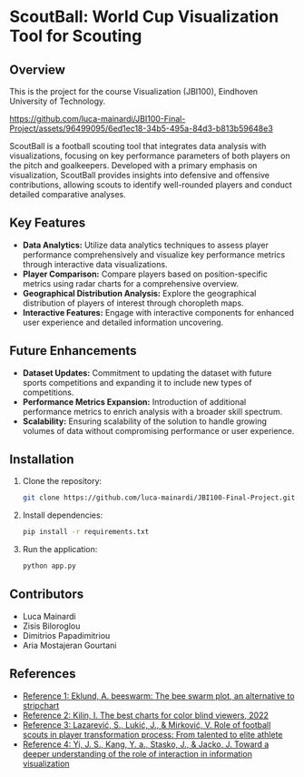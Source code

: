 # ScoutBall: World Cup Visualization Tool for Scouting


## Overview
This is the project for the course Visualization (JBI100), Eindhoven University of Technology.

https://github.com/luca-mainardi/JBI100-Final-Project/assets/96499095/6ed1ec18-34b5-495a-84d3-b813b59648e3

ScoutBall is a football scouting tool that integrates data analysis with visualizations, focusing on key performance parameters of both players on the pitch and goalkeepers. Developed with a primary emphasis on visualization, ScoutBall provides insights into defensive and offensive contributions, allowing scouts to identify well-rounded players and conduct detailed comparative analyses.

## Key Features
- **Data Analytics:** Utilize data analytics techniques to assess player performance comprehensively and visualize key performance metrics through interactive data visualizations.
- **Player Comparison:** Compare players based on position-specific metrics using radar charts for a comprehensive overview.
- **Geographical Distribution Analysis:** Explore the geographical distribution of players of interest through choropleth maps.
- **Interactive Features:** Engage with interactive components for enhanced user experience and detailed information uncovering.

## Future Enhancements
- **Dataset Updates:** Commitment to updating the dataset with future sports competitions and expanding it to include new types of competitions.
- **Performance Metrics Expansion:** Introduction of additional performance metrics to enrich analysis with a broader skill spectrum.
- **Scalability:** Ensuring scalability of the solution to handle growing volumes of data without compromising performance or user experience.

## Installation
1. Clone the repository:
   ```bash
   git clone https://github.com/luca-mainardi/JBI100-Final-Project.git
   ```
2. Install dependencies:
   ```bash
   pip install -r requirements.txt
   ```
3. Run the application:
   ```bash
   python app.py
   ```

## Contributors
- Luca Mainardi
- Zisis Biloroglou
- Dimitrios Papadimitriou
- Aria Mostajeran Gourtani

## References
- [Reference 1: Eklund, A. beeswarm: The bee swarm plot, an alternative to stripchart](link)
- [Reference 2: Kilin, I. The best charts for color blind viewers, 2022](link)
- [Reference 3: Lazarević, S., Lukić, J., & Mirković, V. Role of football scouts in player transformation process: From talented to elite athlete](link)
- [Reference 4: Yi, J. S., Kang, Y. a., Stasko, J., & Jacko, J. Toward a deeper understanding of the role of interaction in information visualization](link)

